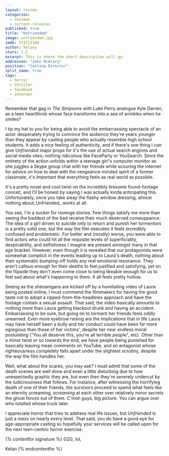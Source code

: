```yaml
---
layout: review
categories: 
  - reviews
  - current-releases
published: true
title: "Unfriended"
image: unfriended.jpg
imdb: tt3713166
author: kelany
stars: 1.5
excerpt: This is where the short description will go.
addressee: "John McAlary"
position: "Casting Director"
split_name: true
tags: 
  - horror
  - thriller
  - facebook
  - internet
---
```

Remember that gag in _The Simpsons_ with Luke Perry analogue Kyle Darren, as a teen heartthrob whose face transforms into a sea of wrinkles when he smiles?  

I tip my hat to you for being able to avoid the embarrassing spectacle of an actor desperately trying to convince the audience they're years younger than they appear by casting people who actually resemble high school students. It adds a nice feeling of authenticity, and if there's one thing I can give _Unfriended_ major props for it's the use of actual search engines and social media sites; nothing ridiculous like FaceParty or YouSearch. Since the entirety of the action unfolds within a teenage girl's computer monitor as she juggles a Skype group chat with her friends while scouring the internet for advice on how to deal with the vengeance-minded spirit of a former classmate, it's important that everything feels as real world as possible.  

It's a pretty novel and cool twist on the incredibly tiresome found-footage conceit, and I'll be honest by saying I was actually kinda anticipating this. Unfortunately, once you take away the flashy window dressing, almost nothing about_Unfriended_ works at all.

You see, I'm a sucker for revenge stories. Few things satisfy me more than seeing the baddest of the bad receive their much deserved comeuppance. The idea of a girl driven to suicide only to return and punish her tormentors is a pretty solid one, but the way the film executes it feels incredibly confused and problematic. For better and (mostly) worse, you were able to find actors who could hit all the requisite levels of superficiality, despicability, and selfishness I imagine are present amongst many in that age bracket. However, even though it is revealed that our protagonists were somewhat complicit in the events leading up to Laura's death, nothing about their systematic bumping-off holds any real emotional resonance. They aren't callous enough for their deaths to feel justified and satisfying, yet on the flipside they don't even come close to being likeable enough for us to feel sad about what's happening to them. It all feels pretty hollow.

Seeing as the shenanigans are kicked off by a humiliating video of Laura being posted online, I must commend the filmmakers for having the good taste not to adopt a ripped-from-the-headlines approach and have the footage contain a sexual assault. That said, the video basically amounts to nothing more than Laura getting blackout drunk and having an accident. Embarrassing to be sure, but going on to torment her friends feels oddly unearned. Even more eyebrow raising are the implications that in life Laura may have herself been a bully and her conduct could have been far more egregious than those of her victims', despite her near endless moral postulating ("You all deserve this, you're all terrible people", etc). Other than a minor twist or so towards the end, we have people being punished for basically leaving mean comments on YouTube, and an antagonist whose righteousness completely falls apart under the slightest scrutiny, despite the way the film handles her.

Well, what about the scares, you may ask? I must admit that some of the death scenes are well done and even a little disturbing due to how unexpectedly graphic they are, but even then they're severely undercut by the ludicrousness that follows. For instance, after witnessing the horrifying death of one of their friends, the survivors proceed to spend what feels like an eternity screaming, _screaming_ at each other over relatively minor secrets the ghost forces out of them. C'mon guys, big picture. You can argue over who totalled whose truck later.

 I appreciate horror that tries to address real life issues, but _Unfriended_ is just a mess on nearly every level. That said, you do have a good eye for age-appropriate casting so hopefully your services will be called upon for the next teen-centric horror exercise.
 
{% contentfor signature %}
G2G, lol,

Kelan
{% endcontentfor %}